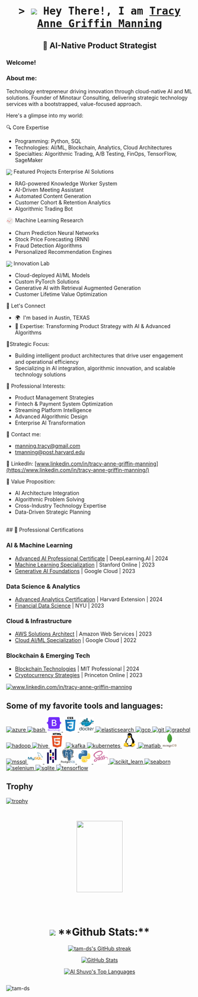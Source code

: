 <!-- Intro  -->
<h1 align="center">
        <samp>&gt; <img src="https://emojis.slackmojis.com/emojis/images/1531849430/4246/blob-sunglasses.gif?1531849430" width="30"/> Hey There!, I am
                <b><a target="_blank" href="https://github.com/TAM-DS">Tracy Anne Griffin Manning</a></b>
        </samp>
<h2 align="center"> 🧩 AI-Native Product Strategist </h2>
</h1>

### Welcome!

### About me:

Technology entrepreneur driving innovation through cloud-native AI and ML solutions. Founder of Minotaur Consulting, delivering strategic technology services with a bootstrapped, value-focused approach.

Here's a glimpse into my world:

🔍 Core Expertise

- Programming: Python, SQL
- Technologies: AI/ML, Blockchain, Analytics, Cloud Architectures 
- Specialties: Algorithmic Trading, A/B Testing, FinOps, TensorFlow, SageMaker 
  
<img align="center" width="20" src="https://cdn.dribbble.com/users/947331/screenshots/4312565/media/462840b6d987813edfa483bb69bb0470.gif" /> Featured Projects 
 Enterprise AI Solutions 

- RAG-powered Knowledge Worker System
- AI-Driven Meeting Assistant
- Automated Content Generation
- Customer Cohort & Retention Analytics
- Algorithmic Trading Bot

    
<img align="center" width="20" src="./com-crop-unscreen.gif" /> Machine Learning Research

- Churn Prediction Neural Networks
- Stock Price Forecasting (RNN)
- Fraud Detection Algorithms
- Personalized Recommendation Engines


<img align="center" width="20" src="https://gist.githubusercontent.com/albertcodes/b79c793ad64557e5feef84b80cf4f3ac/raw/1bb6af139c1c06c85a2b8a2f5858275a73cf75ac/robotics.gif" /> Innovation Lab

- Cloud-deployed AI/ML Models
- Custom PyTorch Solutions
- Generative AI with Retrieval Augmented Generation
- Customer Lifetime Value Optimization

  
🔗 Let's Connect
- 🌍  I'm based in Austin, TEXAS
- 🚀  Expertise: Transforming Product Strategy with AI & Advanced Algorithms
  
  
🌟Strategic Focus:
-  Building intelligent product architectures that drive user engagement and operational efficiency
-  Specializing in AI integration, algorithmic innovation, and scalable technology solutions

  
🧠 Professional Interests:
-  Product Management Strategies
-  Fintech & Payment System Optimization
-  Streaming Platform Intelligence
-  Advanced Algorithmic Design
-  Enterprise AI Transformation

📧 Contact me:  
-  [manning.tracy@gmail.com](mailto:manning.tracy@gmail.com)
-  [tmanning@post.harvard.edu](mailto:tmanning@post.harvard.edu)
  
🔗 LinkedIn: [www.linkedin.com/in/tracy-anne-griffin-manning](https://www.linkedin.com/in/tracy-anne-griffin-manning/)


🤝 Value Proposition:
-  AI Architecture Integration
-  Algorithmic Problem Solving
-  Cross-Industry Technology Expertise
-  Data-Driven Strategic Planning 

<br>
## 🧠 Professional Certifications

### AI & Machine Learning
- [Advanced AI Professional Certificate](verification-link) | DeepLearning.AI | 2024
- [Machine Learning Specialization](verification-link) | Stanford Online | 2023
- [Generative AI Foundations](verification-link) | Google Cloud | 2023

### Data Science & Analytics
- [Advanced Analytics Certification](verification-link) | Harvard Extension | 2024
- [Financial Data Science](verification-link) | NYU | 2023

### Cloud & Infrastructure
- [AWS Solutions Architect](verification-link) | Amazon Web Services | 2023
- [Cloud AI/ML Specialization](verification-link) | Google Cloud | 2022

### Blockchain & Emerging Tech
- [Blockchain Technologies](verification-link) | MIT Professional | 2024
- [Cryptocurrency Strategies](verification-link) | Princeton Online | 2023


<p align="left">
<a href="https://www.linkedin.com/in/tracy-anne-griffin-manning/" target="blank"><img align="center" width="50" src="https://img.icons8.com/color/48/000000/linkedin.png" alt="www.linkedin.com/in/tracy-anne-griffin-manning" /></a>
</p>

## Some of my favorite tools and languages:

<p align="left"> <a href="https://azure.microsoft.com/en-in/" target="_blank" rel="noreferrer"> <img src="https://www.vectorlogo.zone/logos/microsoft_azure/microsoft_azure-icon.svg" alt="azure" width="40" height="40"/> </a> <a href="https://www.gnu.org/software/bash/" target="_blank" rel="noreferrer"> <img src="https://www.vectorlogo.zone/logos/gnu_bash/gnu_bash-icon.svg" alt="bash" width="40" height="40"/> </a> <a href="https://getbootstrap.com" target="_blank" rel="noreferrer"> <img src="https://raw.githubusercontent.com/devicons/devicon/master/icons/bootstrap/bootstrap-plain-wordmark.svg" alt="bootstrap" width="40" height="40"/> </a> <a href="https://www.w3schools.com/css/" target="_blank" rel="noreferrer"> <img src="https://raw.githubusercontent.com/devicons/devicon/master/icons/css3/css3-original-wordmark.svg" alt="css3" width="40" height="40"/> </a> <a href="https://www.docker.com/" target="_blank" rel="noreferrer"> <img src="https://raw.githubusercontent.com/devicons/devicon/master/icons/docker/docker-original-wordmark.svg" alt="docker" width="40" height="40"/> </a> <a href="https://www.elastic.co" target="_blank" rel="noreferrer"> <img src="https://www.vectorlogo.zone/logos/elastic/elastic-icon.svg" alt="elasticsearch" width="40" height="40"/> </a> <a href="https://cloud.google.com" target="_blank" rel="noreferrer"> <img src="https://www.vectorlogo.zone/logos/google_cloud/google_cloud-icon.svg" alt="gcp" width="40" height="40"/> </a> <a href="https://git-scm.com/" target="_blank" rel="noreferrer"> <img src="https://www.vectorlogo.zone/logos/git-scm/git-scm-icon.svg" alt="git" width="40" height="40"/> </a> <a href="https://graphql.org" target="_blank" rel="noreferrer"> <img src="https://www.vectorlogo.zone/logos/graphql/graphql-icon.svg" alt="graphql" width="40" height="40"/> </a> <a href="https://hadoop.apache.org/" target="_blank" rel="noreferrer"> <img src="https://www.vectorlogo.zone/logos/apache_hadoop/apache_hadoop-icon.svg" alt="hadoop" width="40" height="40"/> </a> <a href="https://hive.apache.org/" target="_blank" rel="noreferrer"> <img src="https://www.vectorlogo.zone/logos/apache_hive/apache_hive-icon.svg" alt="hive" width="40" height="40"/> </a> <a href="https://www.w3.org/html/" target="_blank" rel="noreferrer"> <img src="https://raw.githubusercontent.com/devicons/devicon/master/icons/html5/html5-original-wordmark.svg" alt="html5" width="40" height="40"/> </a> <a href="https://kafka.apache.org/" target="_blank" rel="noreferrer"> <img src="https://www.vectorlogo.zone/logos/apache_kafka/apache_kafka-icon.svg" alt="kafka" width="40" height="40"/> </a> <a href="https://kubernetes.io" target="_blank" rel="noreferrer"> <img src="https://www.vectorlogo.zone/logos/kubernetes/kubernetes-icon.svg" alt="kubernetes" width="40" height="40"/> </a> <a href="https://www.linux.org/" target="_blank" rel="noreferrer"> <img src="https://raw.githubusercontent.com/devicons/devicon/master/icons/linux/linux-original.svg" alt="linux" width="40" height="40"/> </a> <a href="https://www.mathworks.com/" target="_blank" rel="noreferrer"> <img src="https://upload.wikimedia.org/wikipedia/commons/2/21/Matlab_Logo.png" alt="matlab" width="40" height="40"/> </a> <a href="https://www.mongodb.com/" target="_blank" rel="noreferrer"> <img src="https://raw.githubusercontent.com/devicons/devicon/master/icons/mongodb/mongodb-original-wordmark.svg" alt="mongodb" width="40" height="40"/> </a> <a href="https://www.microsoft.com/en-us/sql-server" target="_blank" rel="noreferrer"> <img src="https://www.svgrepo.com/show/303229/microsoft-sql-server-logo.svg" alt="mssql" width="40" height="40"/> </a> <a href="https://www.mysql.com/" target="_blank" rel="noreferrer"> <img src="https://raw.githubusercontent.com/devicons/devicon/master/icons/mysql/mysql-original-wordmark.svg" alt="mysql" width="40" height="40"/> </a> <a href="https://pandas.pydata.org/" target="_blank" rel="noreferrer"> <img src="https://raw.githubusercontent.com/devicons/devicon/2ae2a900d2f041da66e950e4d48052658d850630/icons/pandas/pandas-original.svg" alt="pandas" width="40" height="40"/> </a> <a href="https://www.postgresql.org" target="_blank" rel="noreferrer"> <img src="https://raw.githubusercontent.com/devicons/devicon/master/icons/postgresql/postgresql-original-wordmark.svg" alt="postgresql" width="40" height="40"/> </a> <a href="https://www.python.org" target="_blank" rel="noreferrer"> <img src="https://raw.githubusercontent.com/devicons/devicon/master/icons/python/python-original.svg" alt="python" width="40" height="40"/> </a> <a href="https://sass-lang.com" target="_blank" rel="noreferrer"> <img src="https://raw.githubusercontent.com/devicons/devicon/master/icons/sass/sass-original.svg" alt="sass" width="40" height="40"/> </a> <a href="https://scikit-learn.org/" target="_blank" rel="noreferrer"> <img src="https://upload.wikimedia.org/wikipedia/commons/0/05/Scikit_learn_logo_small.svg" alt="scikit_learn" width="40" height="40"/> </a> <a href="https://seaborn.pydata.org/" target="_blank" rel="noreferrer"> <img src="https://seaborn.pydata.org/_images/logo-mark-lightbg.svg" alt="seaborn" width="40" height="40"/> </a> <a href="https://www.selenium.dev" target="_blank" rel="noreferrer"> <img src="https://raw.githubusercontent.com/detain/svg-logos/780f25886640cef088af994181646db2f6b1a3f8/svg/selenium-logo.svg" alt="selenium" width="40" height="40"/> </a> <a href="https://www.sqlite.org/" target="_blank" rel="noreferrer"> <img src="https://www.vectorlogo.zone/logos/sqlite/sqlite-icon.svg" alt="sqlite" width="40" height="40"/> </a> <a href="https://www.tensorflow.org" target="_blank" rel="noreferrer"> <img src="https://www.vectorlogo.zone/logos/tensorflow/tensorflow-icon.svg" alt="tensorflow" width="40" height="40"/> </a> </p>

## Trophy

[![trophy](https://github-profile-trophy.vercel.app/?username=tam-ds&theme=onedark)](https://github.com/tam-ds)

<br>

<p align="center">
        <a href="https://github.com/TAM-DS">
                <img src="http://github-profile-summary-cards.vercel.app/api/cards/profile-details?username=TAM-DS&theme=dracula" height="192px" width="49.5%">
        </a>
</p><br/><br/>

<p align="center">
   <table>
      <h1 align="center"><img src="https://media.giphy.com/media/ZCN6F3FAkwsyOGU2RS/giphy.gif" width="40"> **Github Stats:**</h1>
      <p align="center">
              <a href="https://github.com/tam-ds">
                      <img src="https://github-readme-streak-stats.herokuapp.com/?user=tam-ds&theme=radical&border=7F3FBF&background=0D1117" width="50%" alt="tam-ds's GitHub streak"/>
              </a>
      </p>
        <p align="center"> 
                <a href="https://github.com/tam-ds">
                         <img src="https://github-readme-stats.vercel.app/api?username=tam-ds&show_icons=true&theme=radical&rank_icon=github" alt="GitHub Stats" width="50%"/>
                </a>
        </p>
        <p align="center">
                <a href="https://github.com/tam-ds">
                        <img alt="Al Shuvo's Top Languages" src="https://denvercoder1-github-readme-stats.vercel.app/api/top-langs/?username=tam-ds&langs_count=8&layout=compact&theme=react&border_color=7F3FBF&bg_color=0D1117&title_color=F85D7F&icon_color=F8D866" width="50%"/>
                </a>
         </p>
   </table>
</p>

<p align="left"> <img src="https://komarev.com/ghpvc/?username=tam-ds&label=Profile%20views&color=0e75b6&style=flat" alt="tam-ds" /> </p>
